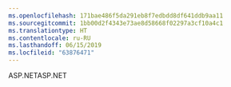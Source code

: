 ```yaml
---
ms.openlocfilehash: 171bae486f5da291eb8f7edbdd8df641ddb9aa11
ms.sourcegitcommit: 1bb00d2f4343e73ae8d58668f02297a3cf10a4c1
ms.translationtype: HT
ms.contentlocale: ru-RU
ms.lasthandoff: 06/15/2019
ms.locfileid: "63876471"
---
```

<span data-ttu-id="5c8ed-101">ASP.NET</span><span class="sxs-lookup"><span data-stu-id="5c8ed-101">ASP.NET</span></span>